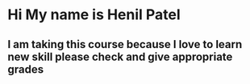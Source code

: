 # Hi My name is Henil Patel
## I am taking this course because I love to learn new skill please check and give appropriate grades
